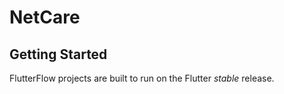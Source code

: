 # NetCare



## Getting Started

FlutterFlow projects are built to run on the Flutter _stable_ release.
